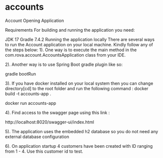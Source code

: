 # accounts
Account Opening Application

Requirements
For building and running the application you need:

JDK 17
Gradle 7.4.2
Running the application locally
There are several ways to run the 
Account application on your local machine. Kindly follow any of the
steps below:
1). One way is to execute the main method in the
com.rova.account.AccountsApplication class from your IDE.

2). Another way is to use Spring Boot gradle plugin like so:

gradle bootRun

3). If you have docker installed on your local system then you can 
change directory[cd] to the root folder and run the following
command : 
docker build -t accounts-app . 

docker run accounts-app

4). Find access to the swagger page using this link :

http://localhost:8020/swagger-ui/index.html

5). The application uses the embedded h2 database so you do not need 
any external database configuration

6). On application startup 4 customers have been created with ID ranging 
from 1 - 4. Use this customer id to test.

